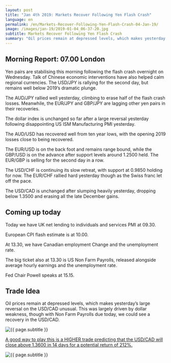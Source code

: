 ```yaml
---
layout: post
title: "Jan 4th 2019: Markets Recover Following Yen Flash Crash"
language: en
permalink: /en/Markets-Recover-Following-Yen-Flash-Crash-04-Jan-19/
image: /images/jan-19/2019-01-04_06-37-20.jpg
subtitle: Markets Recover Following Yen Flash Crash
summary: "Oil prices remain at depressed levels, which makes yesterday’s large reversal on the USD/CAD unusual. This was largely driven by dollar weakness, though with Non Farm Payrolls due today, we could see a recovery in the USD/CAD"
---
```

## Morning Report: 07.00 London

Yen pairs are stabilising this morning following the flash crash overnight on Wednesday. Talk of Chinese economic interventions have also helped calm regional currencies. The USD/JPY is rallying for the second day, but remains well below 2019’s dramatic plunge. 

The AUD/JPY rallied well yesterday, climbing to erase half of the flash crash losses. Meanwhile, the EUR/JPY and GBP/JPY are lagging other yen pairs in their recoveries. 

The dollar index is unchanged so far after a large reversal yesterday following disappointing US ISM Manufacturing PMI yesterday. 

The AUD/USD has recovered well from ten year lows, with the opening 2019 losses close to being recovered. 

The EUR/USD is on the back foot and remains range bound, while the GBP/USD is on the advance after support levels around 1.2500 held. The EUR/GBP is selling for the second day in a row. 

The USD/CHF is continuing its slow retreat, with support at 0.9850 holding for now. The EUR/CHF rallied hard yesterday though as the Swiss franc let off the pace. 

The USD/CAD is unchanged after slumping heavily yesterday, dropping below 1.3500 and erasing all the late December gains. 

## Coming up today

Today we have UK net lending to individuals and services PMI at 09.30. 

European CPI flash estimate is at 10.00. 

At 13.30, we have Canadian employment Change and the unemployment rate. 

The big ticket also at 13.30 is US Non Farm Payrolls, released alongside average hourly earnings and the unemployment rate. 

Fed Chair Powell speaks at 15.15. 

## Trade Idea

Oil prices remain at depressed levels, which makes yesterday’s large reversal on the USD/CAD unusual. This was largely driven by dollar weakness, though with Non Farm Payrolls due today, we could see a recovery in the USD/CAD.

<img class="post-image" src="{{ site.url }}/images/jan-19/2019-01-04_06-37-20.jpg" alt="{{ page.subtitle }}" title="{{ page.subtitle }}">

<a href="%LINK%%?currency=GBP&market=forex&underlying=frxUSDCAD&formname=higherlower&duration_amount=14&duration_units=d&amount=10&amount_type=stake&expiry_type=duration&barrier=1.3600" target="_blank" rel="noopener noreferrer nofollow">A good way to play this is a HIGHER trade predicting that the USD/CAD will close above 1.3600 in 14 days for a potential return of 212%.</a>

<img class="post-image" src="{{ site.url }}/images/jan-19/2019-01-04_06-39-54.jpg" alt="{{ page.subtitle }}" title="{{ page.subtitle }}">